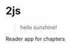 # 2js

> hello sunshine!

Reader app for chapters 

<pretty-printer href="assets/wc/PrettyPrinter.js"></pretty-printer>
